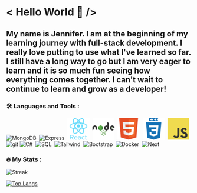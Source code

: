 # < Hello World 👋 />
## My name is Jennifer. I am at the beginning of my learning journey with full-stack development. I really love putting to use what I've learned so far. I still have a long way to go but I am very eager to learn and it is so much fun seeing how everything comes together. I can't wait to continue to learn and grow as a developer!

### :hammer_and_wrench: Languages and Tools :
 <div>
  <img src="https://cdn.jsdelivr.net/gh/devicons/devicon/icons/mongodb/mongodb-original-wordmark.svg" title="MongoDB" alt="MongoDB" width="60" height="60"/>&nbsp;
<img src="https://cdn.jsdelivr.net/gh/devicons/devicon/icons/express/express-original.svg" title="Express" alt="Express" width="60" height="60"/>&nbsp;  
  <img src="https://github.com/devicons/devicon/blob/master/icons/react/react-original-wordmark.svg" title="React" alt="React" width="60" height="60"/>&nbsp;
   <img src="https://github.com/devicons/devicon/blob/master/icons/nodejs/nodejs-original-wordmark.svg" title="NodeJS" alt="NodeJS" width="60" height="60"/>&nbsp;
  <img src="https://github.com/devicons/devicon/blob/master/icons/html5/html5-original.svg" title="HTML5" alt="HTML" width="60" height="60"/>&nbsp;
  <img src="https://github.com/devicons/devicon/blob/master/icons/css3/css3-plain-wordmark.svg"  title="CSS3" alt="CSS" width="60" height="60"/>&nbsp;
<img src="https://github.com/devicons/devicon/blob/master/icons/javascript/javascript-original.svg" title="JavaScript" alt="JavaScript" width="60" height="60"/>&nbsp;
<img src="https://cdn.jsdelivr.net/gh/devicons/devicon/icons/git/git-original.svg" title="git" alt="git" width="60" height="60" />
  <img src="https://cdn.jsdelivr.net/gh/devicons/devicon/icons/csharp/csharp-plain.svg" title="C#" alt="C#" width="60" height="60"/>&nbsp;
  <img src="https://cdn.jsdelivr.net/gh/devicons/devicon/icons/microsoftsqlserver/microsoftsqlserver-plain.svg" title="SQL Server" alt="SQL" width="60" height="60"/>&nbsp;
  <img src="https://cdn.jsdelivr.net/gh/devicons/devicon/icons/tailwindcss/tailwindcss-plain-wordmark.svg" title="Tailwind CSS" alt="Tailwind" width="60" height="60"/>&nbsp;
  <img src="https://cdn.jsdelivr.net/gh/devicons/devicon/icons/bootstrap/bootstrap-plain.svg" title="Bootstrap" alt="Bootstrap" width="60" height="60"/>&nbsp;
  <img src="https://cdn.jsdelivr.net/gh/devicons/devicon/icons/docker/docker-plain.svg" title="Docker" alt="Docker" width="60" height="60"/>&nbsp;
  <img src="https://cdn.jsdelivr.net/gh/devicons/devicon/icons/nextjs/nextjs-original.svg" title="Next.js" alt="Next" width="60" height="60"/>&nbsp;
</div>


### :fire: My Stats :

![Streak](https://github-readme-streak-stats.herokuapp.com/?user=jengerred&theme=dark)



[![Top Langs](https://github-readme-stats.vercel.app/api/top-langs/?username=jengerred&layout=compact&theme=vision-friendly-dark)](https://github.com/anuraghazra/github-readme-stats)


<!--
**jengerred/jengerred** is a ✨ _special_ ✨ repository because its `README.md` (this file) appears on your GitHub profile.

Here are some ideas to get you started:

- 🔭 I’m currently working on ...
- 🌱 I’m currently learning ...
- 👯 I’m looking to collaborate on ...
- 🤔 I’m looking for help with ...
- 💬 Ask me about ...
- 📫 How to reach me: ...
- 😄 Pronouns: ...
- ⚡ Fun fact: ...
-->
